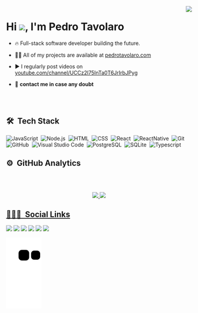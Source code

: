
<img align="right" height="500em" src="https://raw.githubusercontent.com/gist/PedroTavolaro/b484c57b9ee89ccdcb3e06d0c2c5f18c/raw/c46e94a8a18dc1d6695105046ed57863bd5a4059/githubcard.svg"/>
<h1 align="left">Hi <img src="https://raw.githubusercontent.com/kaueMarques/kaueMarques/master/hi.gif" width="30px">, I'm Pedro Tavolaro</h1>



- 🔥 Full-stack software developer building the future. 

- 👨‍💻 All of my projects are available at [pedrotavolaro.com](https://www.pedrotavolaro.com)

- ▶️ I regularly post videos on [youtube.com/channel/UCCz2l75InTa0T6JrIrbJPyg](https://youtube.com/channel/UCCz2l75InTa0T6JrIrbJPyg)

- 💬 **contact me in case any doubt**

<br><br>


## 🛠 &nbsp;Tech Stack

![JavaScript](https://img.shields.io/badge/-JavaScript-05122A?style=flat&logo=javascript)&nbsp;
![Node.js](https://img.shields.io/badge/-Node.js-05122A?style=flat&logo=node.js)&nbsp;
![HTML](https://img.shields.io/badge/-HTML-05122A?style=flat&logo=HTML5)&nbsp;
![CSS](https://img.shields.io/badge/-CSS-05122A?style=flat&logo=CSS3&logoColor=1572B6)&nbsp;
![React](https://img.shields.io/badge/-React-05122A?style=flat&logo=react)&nbsp;
![ReactNative](https://img.shields.io/badge/-ReactNative-05122A?style=flat&logo=react)&nbsp;
![Git](https://img.shields.io/badge/-Git-05122A?style=flat&logo=git)&nbsp;
![GitHub](https://img.shields.io/badge/-GitHub-05122A?style=flat&logo=github)&nbsp;
![Visual Studio Code](https://img.shields.io/badge/-Visual%20Studio%20Code-05122A?style=flat&logo=visual-studio-code&logoColor=007ACC)&nbsp;
![PostgreSQL](https://img.shields.io/badge/-PostgreSQL-05122A?style=flat&logo=postgresql)&nbsp;
![SQLite](https://img.shields.io/badge/-SQLite-05122A?style=flat&logo=sqlite)&nbsp;
![Typescript](https://img.shields.io/badge/-TypeScript-05122A?style=flat&logo=typescript)&nbsp;


## ⚙️ &nbsp;GitHub Analytics

<br><br>
<div align="center">
  <a href="https://github.com/PedroTavolaro">
  <img height="180em" src="https://github-readme-stats.vercel.app/api?username=pedrotavolaro&show_icons=true&theme=dracula&include_all_commits=true&count_private=true"/>
  <img height="180em" src="https://github-readme-stats.vercel.app/api/top-langs/?username=pedrotavolaro&layout=compact&langs_count=7&theme=dracula"/>
</div>

## 👨🏽‍🦲 &nbsp;Social Links

 <a href="https://youtube.com/channel/UCCz2l75InTa0T6JrIrbJPyg" target="_blank"><img src="https://img.shields.io/badge/YouTube-FF0000?style=for-the-badge&logo=youtube&logoColor=white" target="_blank"></a>
  <a href="https://www.instagram.com/pedro_tavolaro.developer/" target="_blank"><img src="https://img.shields.io/badge/-Instagram-%23E4405F?style=for-the-badge&logo=instagram&logoColor=white" target="_blank"></a>
 	<a href="https://www.twitch.tv/pedro_tavolaro" target="_blank"><img src="https://img.shields.io/badge/Twitch-9146FF?style=for-the-badge&logo=twitch&logoColor=white" target="_blank"></a>
 <a href="https://discord.gg/Jqf26WYn" target="_blank"><img src="https://img.shields.io/badge/Discord-7289DA?style=for-the-badge&logo=discord&logoColor=white" target="_blank"></a> 
  <a href = "mailto:phtc-pedro@hotmail.com"><img src="https://img.shields.io/badge/-Hotmail-%23333?style=for-the-badge&logo=microsoft-outlook" target="_blank"></a>
  <a href="https://www.linkedin.com/in/pedrotavolaro/" target="_blank"><img src="https://img.shields.io/badge/-LinkedIn-%230077B5?style=for-the-badge&logo=linkedin&logoColor=white" target="_blank"></a> 
 

 ![Snake animation](https://github.com/rafaballerini/rafaballerini/blob/output/github-contribution-grid-snake.svg)
